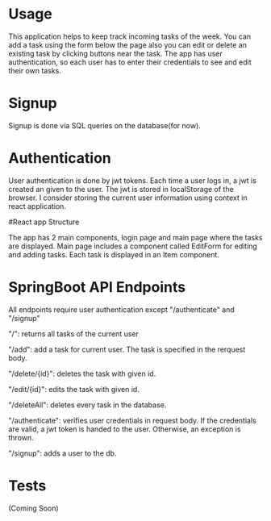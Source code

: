 # Usage

This application helps to keep track incoming tasks of the week. You can add a task using the form below the page also you can edit or delete an existing task by clicking buttons near the task. The app has user authentication, so each user has to enter their credentials to see and edit their own tasks.  

# Signup

Signup is done via SQL queries on the database(for now).

# Authentication

User authentication is done by jwt tokens. Each time a user logs in, a jwt is created an given to the user. The jwt is stored in localStorage of the browser. I consider storing the current user information using context in react application.

#React app Structure

The app has 2 main components, login page and main page where the tasks are displayed. Main page includes a component called EditForm for editing and adding tasks. Each task is displayed in an Item component.

# SpringBoot API Endpoints

All endpoints require user authentication except "/authenticate" and "/signup"

"/": returns all tasks of the current user

"/add": add a task for current user. The task is specified in the rerquest body.

"/delete/{id}": deletes the task with given id.

"/edit/{id}": edits the task with given id.

"/deleteAll": deletes every task in the database.

"/authenticate": verifies user credentials in request body. If the credentials are valid, a jwt token is handed to the user. Otherwise, an exception is thrown.

"/signup": adds a user to the db.

# Tests

(Coming Soon)
